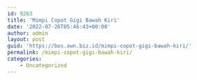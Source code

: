 ```yaml
---
id: 9263
title: 'Mimpi Copot Gigi Bawah Kiri'
date: '2022-07-26T05:46:43+00:00'
author: admin
layout: post
guid: 'https://bos.awn.biz.id/mimpi-copot-gigi-bawah-kiri/'
permalink: /mimpi-copot-gigi-bawah-kiri/
categories:
    - Uncategorized
---
```


